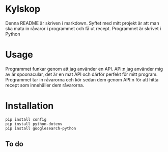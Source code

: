 
# Kylskop
Denna README är skriven i markdown. Syftet med mitt projekt är att man ska mata in råvaror i programmet och få ut recept. Programmet är skrivet i Python

# Usage 
Programmet funkar genom att jag använder en API. API:n jag använder mig av är spoonacular, det är en mat API och därför perfekt för mitt program. Programmet tar in råvarorna och kör sedan dem genom API:n för att hitta recept som innehåller dem råvarorna. 

# Installation 
```
pip install config
pip install python-dotenv
pip install googlesearch-python
```

## To do
